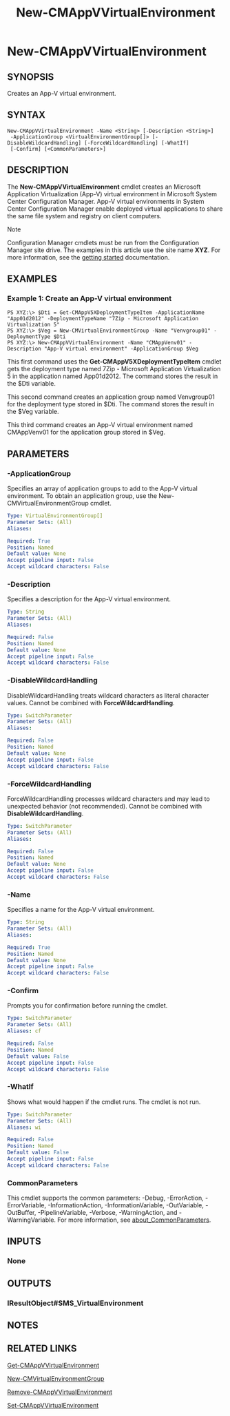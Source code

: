 ﻿---
description: Creates an App-V virtual environment.
external help file: AdminUI.PS.AppModel.dll-Help.xml
Module Name: ConfigurationManager
ms.date: 05/05/2019
schema: 2.0.0
title: New-CMAppVVirtualEnvironment
---

# New-CMAppVVirtualEnvironment

## SYNOPSIS
Creates an App-V virtual environment.

## SYNTAX

```
New-CMAppVVirtualEnvironment -Name <String> [-Description <String>]
 -ApplicationGroup <VirtualEnvironmentGroup[]> [-DisableWildcardHandling] [-ForceWildcardHandling] [-WhatIf]
 [-Confirm] [<CommonParameters>]
```

## DESCRIPTION
The **New-CMAppVVirtualEnvironment** cmdlet creates an Microsoft Application Virtualization (App-V) virtual environment in Microsoft System Center Configuration Manager.
App-V virtual environments in System Center Configuration Manager enable deployed virtual applications to share the same file system and registry on client computers.

> [!NOTE]
> Configuration Manager cmdlets must be run from the Configuration Manager site drive.
> The examples in this article use the site name **XYZ**. For more information, see the
> [getting started](/powershell/sccm/overview) documentation.

## EXAMPLES

### Example 1: Create an App-V virtual environment
```
PS XYZ:\> $Dti = Get-CMAppV5XDeploymentTypeItem -ApplicationName "App01d2012" -DeploymentTypeName "7Zip - Microsoft Application Virtualization 5"
PS XYZ:\> $Veg = New-CMVirtualEnvironmentGroup -Name "Venvgroup01" -DeploymentType $Dti
PS XYZ:\> New-CMAppVVirtualEnvironment -Name "CMAppVenv01" -Description "App-V virtual environment" -ApplicationGroup $Veg
```

This first command uses the **Get-CMAppV5XDeploymentTypeItem** cmdlet gets the deployment type named 7Zip - Microsoft Application Virtualization 5 in the application named App01d2012.
The command stores the result in the $Dti variable.

This second command creates an application group named Venvgroup01 for the deployment type stored in $Dti.
The command stores the result in the $Veg variable.

This third command creates an App-V virtual environment named CMAppVenv01 for the application group stored in $Veg.

## PARAMETERS

### -ApplicationGroup
Specifies an array of application groups to add to the App-V virtual environment.
To obtain an application group, use the New-CMVirtualEnvironmentGroup cmdlet.

```yaml
Type: VirtualEnvironmentGroup[]
Parameter Sets: (All)
Aliases:

Required: True
Position: Named
Default value: None
Accept pipeline input: False
Accept wildcard characters: False
```

### -Description
Specifies a description for the App-V virtual environment.

```yaml
Type: String
Parameter Sets: (All)
Aliases:

Required: False
Position: Named
Default value: None
Accept pipeline input: False
Accept wildcard characters: False
```

### -DisableWildcardHandling
DisableWildcardHandling treats wildcard characters as literal character values. Cannot be combined with **ForceWildcardHandling**.

```yaml
Type: SwitchParameter
Parameter Sets: (All)
Aliases:

Required: False
Position: Named
Default value: None
Accept pipeline input: False
Accept wildcard characters: False
```

### -ForceWildcardHandling
ForceWildcardHandling processes wildcard characters and may lead to unexpected behavior (not recommended). Cannot be combined with **DisableWildcardHandling**.

```yaml
Type: SwitchParameter
Parameter Sets: (All)
Aliases:

Required: False
Position: Named
Default value: None
Accept pipeline input: False
Accept wildcard characters: False
```

### -Name
Specifies a name for the App-V virtual environment.

```yaml
Type: String
Parameter Sets: (All)
Aliases:

Required: True
Position: Named
Default value: None
Accept pipeline input: False
Accept wildcard characters: False
```

### -Confirm
Prompts you for confirmation before running the cmdlet.

```yaml
Type: SwitchParameter
Parameter Sets: (All)
Aliases: cf

Required: False
Position: Named
Default value: False
Accept pipeline input: False
Accept wildcard characters: False
```

### -WhatIf
Shows what would happen if the cmdlet runs.
The cmdlet is not run.

```yaml
Type: SwitchParameter
Parameter Sets: (All)
Aliases: wi

Required: False
Position: Named
Default value: False
Accept pipeline input: False
Accept wildcard characters: False
```

### CommonParameters
This cmdlet supports the common parameters: -Debug, -ErrorAction, -ErrorVariable, -InformationAction, -InformationVariable, -OutVariable, -OutBuffer, -PipelineVariable, -Verbose, -WarningAction, and -WarningVariable. For more information, see [about_CommonParameters](http://go.microsoft.com/fwlink/?LinkID=113216).

## INPUTS

### None

## OUTPUTS

### IResultObject#SMS_VirtualEnvironment

## NOTES

## RELATED LINKS

[Get-CMAppVVirtualEnvironment](Get-CMAppVVirtualEnvironment.md)

[New-CMVirtualEnvironmentGroup](New-CMVirtualEnvironmentGroup.md)

[Remove-CMAppVVirtualEnvironment](Remove-CMAppVVirtualEnvironment.md)

[Set-CMAppVVirtualEnvironment](Set-CMAppVVirtualEnvironment.md)


